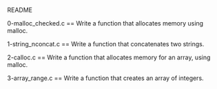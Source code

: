 README

0-malloc_checked.c == Write a function that allocates memory using malloc.

1-string_nconcat.c == Write a function that concatenates two strings.

2-calloc.c == Write a function that allocates memory for an array, using malloc.

3-array_range.c == Write a function that creates an array of integers.


